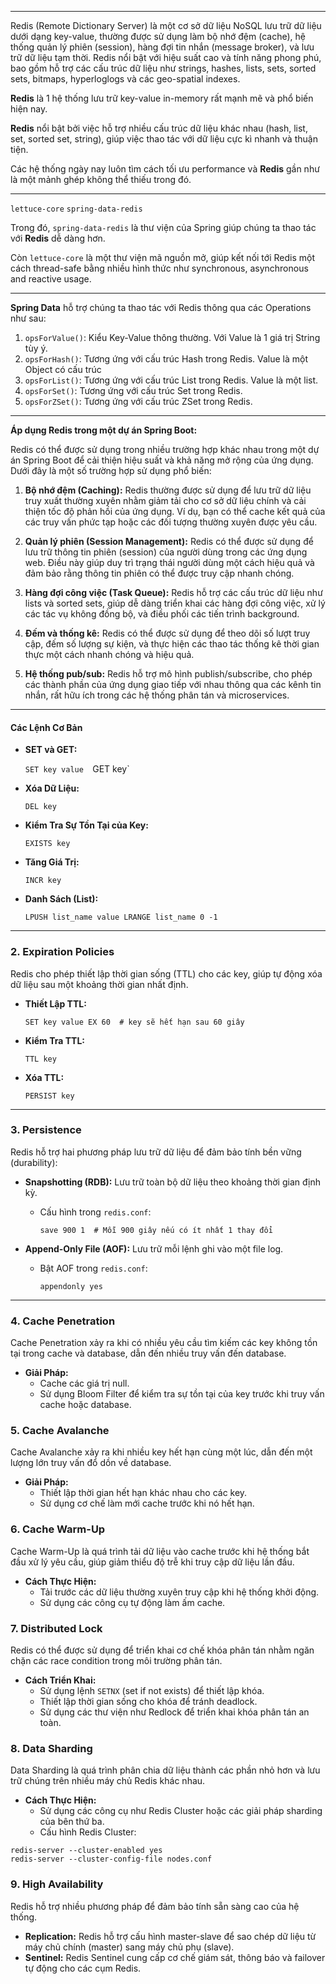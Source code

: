 
---
Redis (Remote Dictionary Server) là một cơ sở dữ liệu NoSQL lưu trữ dữ liệu dưới dạng key-value, thường được sử dụng làm bộ nhớ đệm (cache), hệ thống quản lý phiên (session), hàng đợi tin nhắn (message broker), và lưu trữ dữ liệu tạm thời. Redis nổi bật với hiệu suất cao và tính năng phong phú, bao gồm hỗ trợ các cấu trúc dữ liệu như strings, hashes, lists, sets, sorted sets, bitmaps, hyperloglogs và các geo-spatial indexes.

**Redis** là 1 hệ thống lưu trữ key-value in-memory rất mạnh mẽ và phổ biến hiện nay.

**Redis** nổi bật bởi việc hỗ trợ nhiều cấu trúc dữ liệu khác nhau (hash, list, set, sorted set, string), giúp việc thao tác với dữ liệu cực kì nhanh và thuận tiện.

Các hệ thống ngày nay luôn tìm cách tối ưu performance và **Redis** gần như là một mảnh ghép không thể thiếu trong đó.

---
`lettuce-core`
`spring-data-redis`

Trong đó, `spring-data-redis` là thư viện của Spring giúp chúng ta thao tác với **Redis** dễ dàng hơn.

Còn `lettuce-core` là một thư viện mã nguồn mở, giúp kết nối tới Redis một cách thread-safe bằng nhiều hình thức như synchronous, asynchronous and reactive usage.


---
**Spring Data** hỗ trợ chúng ta thao tác với Redis thông qua các Operations như sau:

1. `opsForValue()`: Kiểu Key-Value thông thường. Với Value là 1 giá trị String tùy ý.
2. `opsForHash()`: Tương ứng với cấu trúc Hash trong Redis. Value là một Object có cấu trúc
3. `opsForList()`: Tương ứng với cấu trúc List trong Redis. Value là một list.
4. `opsForSet()`: Tương ứng với cấu trúc Set trong Redis.
5. `opsForZSet()`: Tương ứng với cấu trúc ZSet trong Redis.


----
**Áp dụng Redis trong một dự án Spring Boot:**

Redis có thể được sử dụng trong nhiều trường hợp khác nhau trong một dự án Spring Boot để cải thiện hiệu suất và khả năng mở rộng của ứng dụng. Dưới đây là một số trường hợp sử dụng phổ biến:


1. **Bộ nhớ đệm (Caching):** Redis thường được sử dụng để lưu trữ dữ liệu truy xuất thường xuyên nhằm giảm tải cho cơ sở dữ liệu chính và cải thiện tốc độ phản hồi của ứng dụng. Ví dụ, bạn có thể cache kết quả của các truy vấn phức tạp hoặc các đối tượng thường xuyên được yêu cầu.
    
2. **Quản lý phiên (Session Management):** Redis có thể được sử dụng để lưu trữ thông tin phiên (session) của người dùng trong các ứng dụng web. Điều này giúp duy trì trạng thái người dùng một cách hiệu quả và đảm bảo rằng thông tin phiên có thể được truy cập nhanh chóng.
    
3. **Hàng đợi công việc (Task Queue):** Redis hỗ trợ các cấu trúc dữ liệu như lists và sorted sets, giúp dễ dàng triển khai các hàng đợi công việc, xử lý các tác vụ không đồng bộ, và điều phối các tiến trình background.
    
4. **Đếm và thống kê:** Redis có thể được sử dụng để theo dõi số lượt truy cập, đếm số lượng sự kiện, và thực hiện các thao tác thống kê thời gian thực một cách nhanh chóng và hiệu quả.
    
5. **Hệ thống pub/sub:** Redis hỗ trợ mô hình publish/subscribe, cho phép các thành phần của ứng dụng giao tiếp với nhau thông qua các kênh tin nhắn, rất hữu ích trong các hệ thống phân tán và microservices.



---

#### Các Lệnh Cơ Bản

- **SET và GET:**
    
    `SET key value 
    `GET key`
    
- **Xóa Dữ Liệu:**
    
    `DEL key`
    
- **Kiểm Tra Sự Tồn Tại của Key:**
    
    `EXISTS key`
    
- **Tăng Giá Trị:**
    
    `INCR key`
    
- **Danh Sách (List):**
    
    `LPUSH list_name value LRANGE list_name 0 -1`

---

### 2. Expiration Policies

Redis cho phép thiết lập thời gian sống (TTL) cho các key, giúp tự động xóa dữ liệu sau một khoảng thời gian nhất định.

- **Thiết Lập TTL:**
    
    `SET key value EX 60  # key sẽ hết hạn sau 60 giây`
    
- **Kiểm Tra TTL:**
    
    `TTL key`
    
- **Xóa TTL:**
    
    `PERSIST key`


---
### 3. Persistence

Redis hỗ trợ hai phương pháp lưu trữ dữ liệu để đảm bảo tính bền vững (durability):

- **Snapshotting (RDB):** Lưu trữ toàn bộ dữ liệu theo khoảng thời gian định kỳ.
    
    - Cấu hình trong `redis.conf`:
        
        
        `save 900 1  # Mỗi 900 giây nếu có ít nhất 1 thay đổi`
        
- **Append-Only File (AOF):** Lưu trữ mỗi lệnh ghi vào một file log.
    
    - Bật AOF trong `redis.conf`:
        
        
        `appendonly yes`


---
### 4. Cache Penetration

Cache Penetration xảy ra khi có nhiều yêu cầu tìm kiếm các key không tồn tại trong cache và database, dẫn đến nhiều truy vấn đến database.

- **Giải Pháp:**
    - Cache các giá trị null.
    - Sử dụng Bloom Filter để kiểm tra sự tồn tại của key trước khi truy vấn cache hoặc database.

### 5. Cache Avalanche

Cache Avalanche xảy ra khi nhiều key hết hạn cùng một lúc, dẫn đến một lượng lớn truy vấn đổ dồn về database.

- **Giải Pháp:**
    - Thiết lập thời gian hết hạn khác nhau cho các key.
    - Sử dụng cơ chế làm mới cache trước khi nó hết hạn.

### 6. Cache Warm-Up

Cache Warm-Up là quá trình tải dữ liệu vào cache trước khi hệ thống bắt đầu xử lý yêu cầu, giúp giảm thiểu độ trễ khi truy cập dữ liệu lần đầu.

- **Cách Thực Hiện:**
    - Tải trước các dữ liệu thường xuyên truy cập khi hệ thống khởi động.
    - Sử dụng các công cụ tự động làm ấm cache.

### 7. Distributed Lock

Redis có thể được sử dụng để triển khai cơ chế khóa phân tán nhằm ngăn chặn các race condition trong môi trường phân tán.

- **Cách Triển Khai:**
    - Sử dụng lệnh `SETNX` (set if not exists) để thiết lập khóa.
    - Thiết lập thời gian sống cho khóa để tránh deadlock.
    - Sử dụng các thư viện như Redlock để triển khai khóa phân tán an toàn.

### 8. Data Sharding

Data Sharding là quá trình phân chia dữ liệu thành các phần nhỏ hơn và lưu trữ chúng trên nhiều máy chủ Redis khác nhau.

- **Cách Thực Hiện:**
    - Sử dụng các công cụ như Redis Cluster hoặc các giải pháp sharding của bên thứ ba.
    - Cấu hình Redis Cluster:
```SHELL
redis-server --cluster-enabled yes
redis-server --cluster-config-file nodes.conf
```

### 9. High Availability

Redis hỗ trợ nhiều phương pháp để đảm bảo tính sẵn sàng cao của hệ thống.

- **Replication:** Redis hỗ trợ cấu hình master-slave để sao chép dữ liệu từ máy chủ chính (master) sang máy chủ phụ (slave).
- **Sentinel:** Redis Sentinel cung cấp cơ chế giám sát, thông báo và failover tự động cho các cụm Redis.